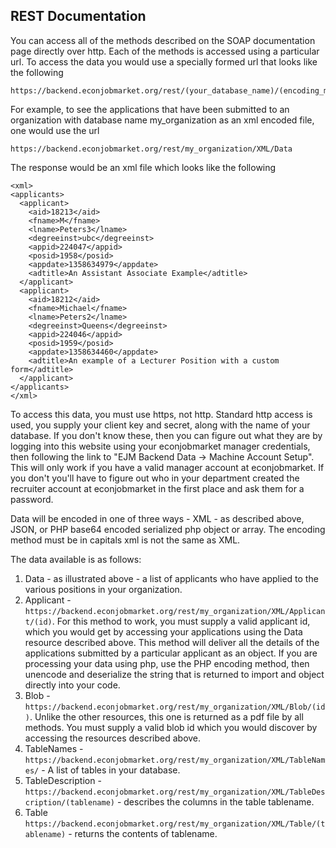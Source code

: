 ## REST Documentation

You can access all of the methods described on the SOAP documentation page directly over http. 
Each of the methods is accessed using a particular url. To access the data you would use a specially formed url 
that looks like the following 
```
https://backend.econjobmarket.org/rest/(your_database_name)/(encoding_method)/(data_you_want)
```

For example, to see the applications that have been submitted  to an organization with database name my_organization 
as an xml encoded file, one would use the url

```
https://backend.econjobmarket.org/rest/my_organization/XML/Data
```
The response would be an xml file which looks like the following

```
<xml>
<applicants>
  <applicant>
    <aid>18213</aid>
    <fname>M</fname> 
    <lname>Peters3</lname> 
    <degreeinst>ubc</degreeinst> 
    <appid>224047</appid>
    <posid>1958</posid>
    <appdate>1358634979</appdate>
    <adtitle>An Assistant Associate Example</adtitle>
  </applicant>
  <applicant> 
    <aid>18212</aid>
    <fname>Michael</fname>
    <lname>Peters2</lname>
    <degreeinst>Queens</degreeinst>
    <appid>224046</appid>
    <posid>1959</posid>
    <appdate>1358634460</appdate>
    <adtitle>An example of a Lecturer Position with a custom form</adtitle>
  </applicant>
</applicants>
</xml>
```

To access this data, you must use https, not http. Standard http access is used, you supply your client key and secret, 
along with the name of your database. If you don't know these, then you can figure out what they are by 
logging into this website using your econjobmarket manager credentials, then following the link to 
"EJM Backend Data -> Machine Account Setup".  This will only work if you have a valid manager account at econjobmarket. 
If you don't you'll have to figure out who in your department created the recruiter account at econjobmarket 
in the first place and ask them for a password.

Data will be encoded in one of three ways - XML - as described above, JSON, or PHP base64 encoded serialized php 
object or array.  The encoding method must be in capitals xml is not the same as XML.

The data available is as follows:

1. Data - as illustrated above - a list of applicants who have applied to the various positions in your organization.
1. Applicant - `https://backend.econjobmarket.org/rest/my_organization/XML/Applicant/(id)`. 
For this method to work, you must supply a valid applicant id, which you would get by accessing your applications 
using the Data resource described above.  This method will deliver all the details of the applications submitted 
by a particular applicant as an object. If you are processing your data using php, use the PHP encoding method, 
then unencode and deserialize the string that is returned to import and object directly into your code.
1. Blob - `https://backend.econjobmarket.org/rest/my_organization/XML/Blob/(id)`. 
Unlike the other resources, this one is returned as a pdf file by all methods. You must supply a valid blob id 
which you would discover by accessing the resources described above.
1. TableNames - `https://backend.econjobmarket.org/rest/my_organization/XML/TableNames/` - A list of tables in your database.
1. TableDescription - `https://backend.econjobmarket.org/rest/my_organization/XML/TableDescription/(tablename)` - 
describes the columns in the table tablename.
1. Table  `https://backend.econjobmarket.org/rest/my_organization/XML/Table/(tablename)` - returns the contents of tablename.